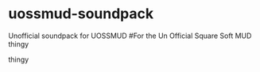 # uossmud-soundpack
 Unofficial soundpack for UOSSMUD
#For the Un Official Square Soft MUD
thingy

thingy